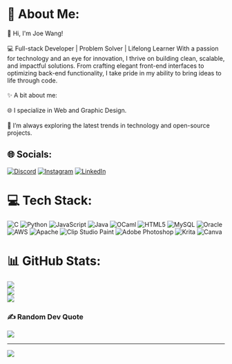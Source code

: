 # 💫 About Me:
👋 Hi, I'm Joe Wang!<br><br>💻 Full-stack Developer | Problem Solver | Lifelong Learner With a passion for technology and an eye for innovation, I thrive on building clean, scalable, and impactful solutions. From crafting elegant front-end interfaces to optimizing back-end functionality, I take pride in my ability to bring ideas to life through code.<br><br>✨ A bit about me:<br><br>🌐 I specialize in Web and Graphic Design.<br><br>🚀 I’m always exploring the latest trends in technology and open-source projects.<br>


## 🌐 Socials:
[![Discord](https://img.shields.io/badge/Discord-%237289DA.svg?logo=discord&logoColor=white)](https://discord.gg/muctea_) [![Instagram](https://img.shields.io/badge/Instagram-%23E4405F.svg?logo=Instagram&logoColor=white)](https://instagram.com/joe_wg7) [![LinkedIn](https://img.shields.io/badge/LinkedIn-%230077B5.svg?logo=linkedin&logoColor=white)](https://linkedin.com/in/joe-wang-3321792) 

# 💻 Tech Stack:
![C](https://img.shields.io/badge/c-%2300599C.svg?style=for-the-badge&logo=c&logoColor=white) ![Python](https://img.shields.io/badge/python-3670A0?style=for-the-badge&logo=python&logoColor=ffdd54) ![JavaScript](https://img.shields.io/badge/javascript-%23323330.svg?style=for-the-badge&logo=javascript&logoColor=%23F7DF1E) ![Java](https://img.shields.io/badge/java-%23ED8B00.svg?style=for-the-badge&logo=openjdk&logoColor=white) ![OCaml](https://img.shields.io/badge/OCaml-%23E98407.svg?style=for-the-badge&logo=ocaml&logoColor=white) ![HTML5](https://img.shields.io/badge/html5-%23E34F26.svg?style=for-the-badge&logo=html5&logoColor=white) ![MySQL](https://img.shields.io/badge/mysql-4479A1.svg?style=for-the-badge&logo=mysql&logoColor=white) ![Oracle](https://img.shields.io/badge/Oracle-F80000?style=for-the-badge&logo=oracle&logoColor=white) ![AWS](https://img.shields.io/badge/AWS-%23FF9900.svg?style=for-the-badge&logo=amazon-aws&logoColor=white) ![Apache](https://img.shields.io/badge/apache-%23D42029.svg?style=for-the-badge&logo=apache&logoColor=white) ![Clip Studio Paint](https://img.shields.io/badge/ClipStudioPaint-%23CFD3D3.svg?style=for-the-badge&logo=ClipStudioPaint&logoColor=white) ![Adobe Photoshop](https://img.shields.io/badge/adobe%20photoshop-%2331A8FF.svg?style=for-the-badge&logo=adobe%20photoshop&logoColor=white) ![Krita](https://img.shields.io/badge/Krita-203759?style=for-the-badge&logo=krita&logoColor=EEF37B) ![Canva](https://img.shields.io/badge/Canva-%2300C4CC.svg?style=for-the-badge&logo=Canva&logoColor=white)
# 📊 GitHub Stats:
![](https://github-readme-stats.vercel.app/api?username=Pancakes12315&theme=dark&hide_border=false&include_all_commits=false&count_private=false)<br/>
![](https://nirzak-streak-stats.vercel.app/?user=Pancakes12315&theme=dark&hide_border=false)<br/>
![](https://github-readme-stats.vercel.app/api/top-langs/?username=Pancakes12315&theme=dark&hide_border=false&include_all_commits=false&count_private=false&layout=compact)

### ✍️ Random Dev Quote
![](https://quotes-github-readme.vercel.app/api?type=horizontal&theme=radical)

---
[![](https://visitcount.itsvg.in/api?id=Pancakes12315&icon=0&color=0)](https://visitcount.itsvg.in)

<!-- Proudly created with GPRM ( https://gprm.itsvg.in ) -->
